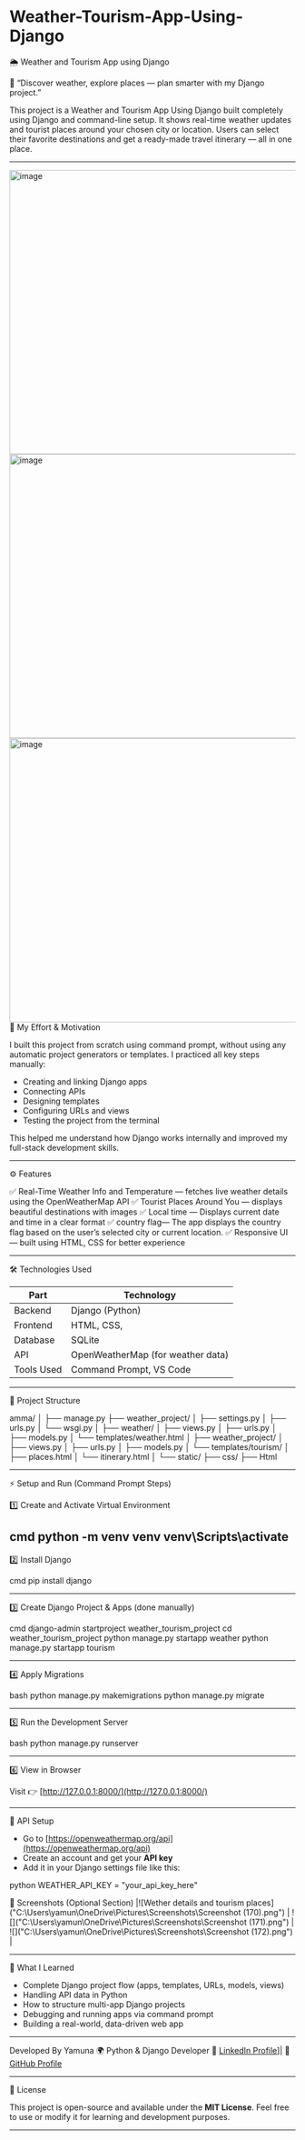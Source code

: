 # Weather-Tourism-App-Using-Django

🌦️ Weather and Tourism App using Django

🧭 “Discover weather, explore places — plan smarter with my Django project.”

This project is a Weather and Tourism App Using Django built completely using Django and command-line setup.
It shows real-time weather updates and tourist places around your chosen city or location.
Users can select their favorite destinations and get a ready-made travel itinerary — all in one place.

---
<img width="520" height="500" alt="image" src="https://github.com/user-attachments/assets/f5c7530a-839f-413e-9dc0-3d23f6a696db"/>
<img width="520" height="500" alt="image" src="C:\Users\yamun\OneDrive\Pictures\Screenshots\Screenshot (170).png"/>
<img width="520" height="500" alt="image" src="C:\Users\yamun\OneDrive\Pictures\Screenshots\Screenshot (171).png"/>
💪 My Effort & Motivation

I built this project from scratch using command prompt, without using any automatic project generators or templates.
I practiced all key steps manually:

* Creating and linking Django apps
* Connecting APIs
* Designing templates
* Configuring URLs and views
* Testing the project from the terminal

This helped me understand how Django works internally and improved my full-stack development skills.

---

⚙️ Features

✅ Real-Time Weather Info and Temperature — fetches live weather details using the OpenWeatherMap API
✅ Tourist Places Around You — displays beautiful destinations with images
✅ Local time — Displays current date and time in a clear format
✅ country flag— The app displays the country flag based on the user’s selected city or current location.
✅ Responsive UI — built using HTML, CSS for better experience

---

🛠️ Technologies Used

| Part       | Technology                        |
| ---------- | --------------------------------- |
| Backend    | Django (Python)                   |
| Frontend   | HTML, CSS,                        |
| Database   | SQLite                            |
| API        | OpenWeatherMap (for weather data) |
| Tools Used | Command Prompt, VS Code           |

---

🧩 Project Structure


amma/
│
├── manage.py
├── weather_project/
│   ├── settings.py
│   ├── urls.py
│   └── wsgi.py
│
├── weather/
│   ├── views.py
│   ├── urls.py
│   ├── models.py
│   └── templates/weather.html
│
├── weather_project/
│   ├── views.py
│   ├── urls.py
│   ├── models.py
│   └── templates/tourism/
│       ├── places.html
│       └── itinerary.html
│
└── static/
    ├── css/
    ├── Html
    

---

⚡ Setup and Run (Command Prompt Steps)

1️⃣ Create and Activate Virtual Environment

cmd
python -m venv venv
venv\Scripts\activate
----
2️⃣ Install Django

cmd
pip install django

---
3️⃣ Create Django Project & Apps (done manually)

cmd
django-admin startproject weather_tourism_project
cd weather_tourism_project
python manage.py startapp weather
python manage.py startapp tourism

---
4️⃣ Apply Migrations

bash
python manage.py makemigrations
python manage.py migrate

---

5️⃣ Run the Development Server

bash
python manage.py runserver

---

6️⃣ View in Browser

Visit 👉 [http://127.0.0.1:8000/](http://127.0.0.1:8000/)

---

🔑 API Setup

* Go to [https://openweathermap.org/api](https://openweathermap.org/api)
* Create an account and get your **API key**
* Add it in your Django settings file like this:

python
WEATHER_API_KEY = "your_api_key_here"

📸 Screenshots (Optional Section)
|![Wether details and tourism places]("C:\Users\yamun\OneDrive\Pictures\Screenshots\Screenshot (170).png") | 
![]("C:\Users\yamun\OneDrive\Pictures\Screenshots\Screenshot (171).png") |
![]("C:\Users\yamun\OneDrive\Pictures\Screenshots\Screenshot (172).png") |

---

🧠 What I Learned

* Complete Django project flow (apps, templates, URLs, models, views)
* Handling API data in Python
* How to structure multi-app Django projects
* Debugging and running apps via command prompt
* Building a real-world, data-driven web app

---

Developed By
Yamuna
🌍 Python & Django Developer
💼 [LinkedIn Profile](https://www.linkedin.com/in/yamunamca/)]| 🐙 [GitHub Profile]((https://github.com/yamunaraguthu))

---
 🪪 License

This project is open-source and available under the **MIT License**.
Feel free to use or modify it for learning and development purposes.

---
